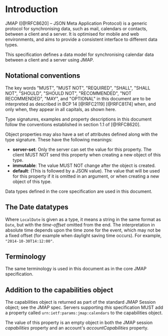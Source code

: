 # Introduction

JMAP ([@!RFC8620] – JSON Meta Application Protocol) is a generic protocol for synchronising data, such as mail, calendars or contacts, between a client and a server. It is optimised for mobile and web environments, and aims to provide a consistent interface to different data types.

This specification defines a data model for synchronising calendar data between a client and a server using JMAP.

## Notational conventions

The key words "MUST", "MUST NOT", "REQUIRED", "SHALL", "SHALL NOT", "SHOULD", "SHOULD NOT", "RECOMMENDED", "NOT RECOMMENDED", "MAY", and "OPTIONAL" in this document are to be interpreted as described in BCP 14 [@!RFC2119] [@!RFC8174] when, and only when, they appear in all capitals, as shown here.

Type signatures, examples and property descriptions in this document follow the conventions established in section 1.1 of [@!RFC8620].

Object properties may also have a set of attributes defined along with the type
signature. These have the following meanings:

* **server-set**: Only the server can set the value for this property. The
  client MUST NOT send this property when creating a new object of this type.
* **immutable**: The value MUST NOT change after the object is created.
* **default**: (This is followed by a JSON value). The value that will be used
  for this property if it is omitted in an argument, or when creating a new object of this type.

Data types defined in the core specification are used in this document.

## The Date datatypes

Where `LocalDate` is given as a type, it means a string in the same format as `Date`, but with the *time-offset* omitted from the end. The interpretation in absolute time depends upon the time zone for the event, which may not be a fixed offset (for example when daylight saving time occurs). For example, `"2014-10-30T14:12:00"`.

## Terminology

The same terminology is used in this document as in the core JMAP specification.

## Addition to the capabilities object

The capabilities object is returned as part of the standard JMAP Session object; see the JMAP spec. Servers supporting *this* specification MUST add a property called `urn:ietf:params:jmap:calendars` to the capabilities object.

The value of this property is an empty object in both the JMAP session *capabilities* property and an account's *accountCapabilities* property.
